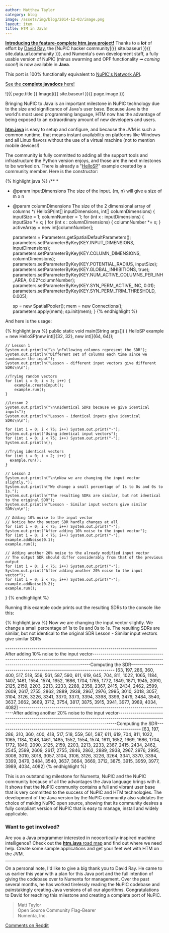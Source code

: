 ```yaml
---
author: Matthew Taylor
category: blog
image: /assets/img/blog/2014-12-03/image.png
layout: item
title: HTM in Java!
---
```


**[Introducing the feature-complete htm.java project!](https://github.com/numenta/htm.java)**
Thanks to a _**lot**_ of effort by [David Ray](https://github.com/cogmission),
the [NuPIC hacker community]({{ site.baseurl }}{{ site.data.url.community }}),
and Numenta's own development staff, a fully usable version of NuPIC (minus
swarming and OPF functionality ➟ _coming soon!_) is now available in **Java**.

This port is 100% functionally equivalent to [NuPIC's Network
API](https://github.com/numenta/nupic/wiki/NuPIC-Architecture).

[See the **complete javadocs** here!](http://numenta.org/docs/htm.java/)

![{{ page.title }} Image]({{ site.baseurl }}{{ page.image }})

Bringing NuPIC to Java is an important milestone in NuPIC technology due to the
size and significance of Java's user base. Because Java is the world's most used
programming language, HTM now has the advantage of being exposed to an
extraordinary amount of new developers and users.

**[htm.java](https://github.com/numenta/htm.java)** is easy to setup and
configure, and because the JVM is such a common runtime, that means instant
availability on platforms like Windows and all Linux flavors without the use of
a virtual machine (not to mention mobile devices!)

The community is fully committed to adding all the support tools and
infrastructure the Python version enjoys, and those are the next milestones to
be worked on. There is already a
"[HelloSP](https://github.com/numenta/htm.java/tree/master/src/main/java/org/numenta/nupic/examples/sp)"
example created by a community member. Here is the constructor:


{% highlight java %}
/**
 *
 * @param inputDimensions         The size of the input.  {m, n} will give a size of m x n
 * @param columnDimensions        The size of the 2 dimensional array of columns
 */
HelloSP(int[] inputDimensions, int[] columnDimensions) {
    inputSize = 1;
    columnNumber = 1;
    for (int x : inputDimensions) {
        inputSize *= x;
    }
    for (int x : columnDimensions) {
        columnNumber *= x;
    }
    activeArray = new int[columnNumber];

    parameters = Parameters.getSpatialDefaultParameters();
    parameters.setParameterByKey(KEY.INPUT_DIMENSIONS, inputDimensions);
    parameters.setParameterByKey(KEY.COLUMN_DIMENSIONS, columnDimensions);
    parameters.setParameterByKey(KEY.POTENTIAL_RADIUS, inputSize);
    parameters.setParameterByKey(KEY.GLOBAL_INHIBITIONS, true);
    parameters.setParameterByKey(KEY.NUM_ACTIVE_COLUMNS_PER_INH_AREA, 0.02*columnNumber);
    parameters.setParameterByKey(KEY.SYN_PERM_ACTIVE_INC, 0.01);
    parameters.setParameterByKey(KEY.SYN_PERM_TRIM_THRESHOLD, 0.005);

    sp = new SpatialPooler();
    mem = new Connections();
    parameters.apply(mem);
    sp.init(mem);
}
{% endhighlight %}


And here is the usage:

{% highlight java %}
public static void main(String args[]) {
    HelloSP example = new HelloSP(new int[]{32, 32}, new int[]{64, 64});

    // Lesson 1
    System.out.println("\n \nFollowing columns represent the SDR");
    System.out.println("Different set of columns each time since we randomize the input");
    System.out.println("Lesson - different input vectors give different SDRs\n\n");

    //Trying random vectors
    for (int i = 0; i < 3; i++) {
        example.createInput();
        example.run();
    }

    //Lesson 2
    System.out.println("\n\nIdentical SDRs because we give identical inputs");
    System.out.println("Lesson - identical inputs give identical SDRs\n\n");

    for (int i = 0; i < 75; i++) System.out.print("-");
    System.out.print("Using identical input vectors");
    for (int i = 0; i < 75; i++) System.out.print("-");
    System.out.println();

    //Trying identical vectors
    for (int i = 0; i < 2; i++) {
      example.run();
    }

    // Lesson 3
    System.out.println("\n\nNow we are changing the input vector slightly.");
    System.out.println("We change a small percentage of 1s to 0s and 0s to 1s.");
    System.out.println("The resulting SDRs are similar, but not identical to the original SDR");
    System.out.println("Lesson - Similar input vectors give similar SDRs\n\n");

    // Adding 10% noise to the input vector
    // Notice how the output SDR hardly changes at all
    for (int i = 0; i < 75; i++) System.out.print("-");
    System.out.print("After adding 10% noise to the input vector");
    for (int i = 0; i < 75; i++) System.out.print("-");
    example.addNoise(0.1);
    example.run();

    // Adding another 20% noise to the already modified input vector
    // The output SDR should differ considerably from that of the previous output
    for (int i = 0; i < 75; i++) System.out.print("-");
    System.out.print("After adding another 20% noise to the input vector");
    for (int i = 0; i < 75; i++) System.out.print("-");
    example.addNoise(0.2);
    example.run();
}
{% endhighlight %}


Running this example code prints out the resulting SDRs to the console like this:

{% highlight java %}
Now we are changing the input vector slightly.
We change a small percentage of 1s to 0s and 0s to 1s.
The resulting SDRs are similar, but not identical to the original SDR
Lesson - Similar input vectors give similar SDRs

---------------------------------------------------------------------------After adding 10% noise to the input vector-----------------------------------------------------------------------------------------------------------------------------------------------------------Computing the SDR----------------------------------------------------------------------
[63, 197, 286, 360, 400, 517, 518, 559, 561, 587, 590, 611, 619, 645, 704, 811, 1022, 1065, 1184, 1407, 1461, 1554, 1574, 1652, 1686, 1704, 1765, 1772, 1849, 1871, 1945, 2090, 2125, 2159, 2203, 2213, 2233, 2288, 2358, 2367, 2415, 2434, 2462, 2599, 2609, 2617, 2755, 2862, 2889, 2938, 2967, 2976, 2995, 3010, 3018, 3057, 3104, 3126, 3226, 3341, 3370, 3373, 3394, 3398, 3399, 3479, 3484, 3540, 3637, 3662, 3669, 3712, 3754, 3817, 3875, 3915, 3941, 3977, 3989, 4034, 4082]
---------------------------------------------------------------------------After adding another 20% noise to the input vector-----------------------------------------------------------------------------------------------------------------------------------------------------------Computing the SDR----------------------------------------------------------------------
[63, 197, 286, 310, 360, 400, 418, 517, 518, 559, 561, 587, 611, 619, 704, 811, 1022, 1065, 1184, 1248, 1461, 1485, 1552, 1554, 1574, 1611, 1652, 1669, 1686, 1704, 1772, 1849, 2090, 2125, 2159, 2203, 2213, 2233, 2367, 2415, 2434, 2462, 2545, 2599, 2609, 2617, 2755, 2846, 2862, 2889, 2938, 2967, 2976, 2995, 3008, 3010, 3018, 3057, 3104, 3106, 3126, 3226, 3264, 3341, 3370, 3394, 3399, 3479, 3484, 3540, 3637, 3664, 3669, 3712, 3875, 3915, 3959, 3977, 3989, 4034, 4082]
{% endhighlight %}


This is an outstanding milestone for Numenta, NuPIC and the NuPIC community
because of all the advantages the Java language brings with it. It shows that
the NuPIC community contains a full and vibrant user base that is very committed
to the success of NuPIC and HTM technologies. The development of the Java
version by the NuPIC community also validates the choice of making NuPIC open
source, showing that its community desires a fully compliant version of NuPIC
that is easy to manage, install and widely applicable.

### Want to get involved?

Are you a Java programmer interested in neocortically-inspired machine
intelligence? Check out the
[**htm.java** road map](https://github.com/numenta/htm.java/wiki/Roadmap)
and find out where we need help. Create some sample applications and get your
feet wet with HTM on the JVM.

* * *

On a personal note, I'd like to give a big thank you to David Ray. He came to us
earlier this year with a plan for this Java port and the full intention of
giving the codebase over to Numenta for management. Over the past several
months, he has worked tirelessly reading the NuPIC codebase and painstakingly
creating Java versions of all our algorithms. Congratulations to David for
reaching this milestone and creating a complete port of NuPIC.

> Matt Taylor <br/>
> Open Source Community Flag-Bearer <br/>
> Numenta, Inc.

[Comments on Reddit](http://www.reddit.com/r/MachineLearning/comments/2o5zp3/htm_in_java/)

